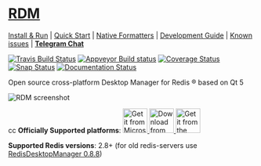# [RDM](http://rdm.dev "RDM Official Site")

[Install & Run](http://docs.rdm.dev/en/latest/install/) | 
[Quick Start](http://docs.rdm.dev/en/latest/quick-start/) |
[Native Formatters](http://docs.rdm.dev/en/latest/native-formatters/) |
[Development Guide](http://docs.rdm.dev/en/latest/development/) |
[Known issues](http://docs.rdm.dev/en/latest/known-issues/) |
[**Telegram Chat**](https://t.me/RedisDesktopManager)

[![Travis Build Status](https://travis-ci.org/uglide/RedisDesktopManager.svg?branch=2019)](https://travis-ci.org/uglide/RedisDesktopManager) 
[![Appveyor Build status](https://ci.appveyor.com/api/projects/status/3pwtjfl9yioyom9t?svg=true)](https://ci.appveyor.com/project/uglide/redisdesktopmanager/branch/2019)
[![Coverage Status](https://coveralls.io/repos/uglide/RedisDesktopManager/badge.svg?branch=2019)](https://coveralls.io/r/uglide/RedisDesktopManager?branch=2019)
[![Snap Status](https://build.snapcraft.io/badge/RedisDesktop/redisdesktopmanager-snap.svg)](https://build.snapcraft.io/user/RedisDesktop/redisdesktopmanager-snap)
[![Documentation Status](https://readthedocs.org/projects/redisdesktopmanager/badge/?version=latest)](http://docs.rdm.dev/en/latest/?badge=latest)

Open source cross-platform Desktop Manager for Redis &reg; based on Qt 5

![RDM screenshot](http://rdm.dev/static/img/features/all.png?v2020)

cc
**Officially Supported platforms**:
<a target="_blank" href='//www.microsoft.com/store/apps/9NDK76ZVZ3TM?cid=storebadge&ocid=badge'>
<img height="50" src='https://developer.microsoft.com/en-us/store/badges/images/English_get-it-from-MS.png' alt='Get it from Microsoft'/>
</a>
<a class="btn btn-lg btn-block" href="https://apps.apple.com/app/redisdesktopmanager/id1475905948" target="_blank">
<img height="50"  src="https://rdm.dev/static/img/v2/app-store-badge.svg" alt="Download from Apple App Store">
</a>
<a href="https://snapcraft.io/redis-desktop-manager">
<img height="50" alt="Get it from the Snap Store" src="https://snapcraft.io/static/images/badges/en/snap-store-black.svg" />
</a>

**Supported Redis versions**: 2.8+ (for old redis-servers use [RedisDesktopManager 0.8.8](https://github.com/uglide/RedisDesktopManager/releases/tag/0.8.8))

